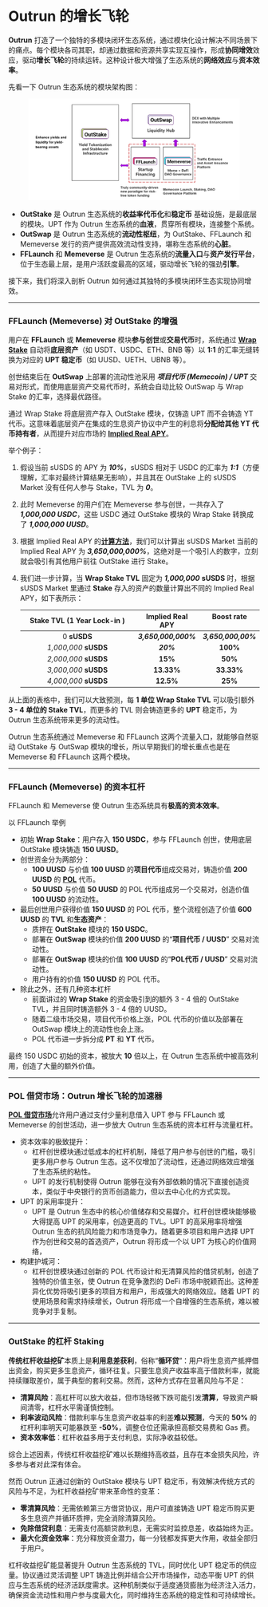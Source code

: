 # Outrun 的增长飞轮

**Outrun** 打造了一个独特的多模块闭环生态系统，通过模块化设计解决不同场景下的痛点。每个模块各司其职，却通过数据和资源共享实现互操作，形成**协同增效**效应，驱动**增长飞轮**的持续运转。这种设计极大增强了生态系统的**网络效应**与**资本效率**。

先看一下 Outrun 生态系统的模块架构图：

<figure><img src=".gitbook/assets/image.png" alt=""><figcaption></figcaption></figure>

* **OutStake** 是 Outrun 生态系统的**收益率代币化**和**稳定币** 基础设施，是最底层的模块。UPT 作为 Outrun 生态系统的**血液**，贯穿所有模块，连接整个系统。
* **OutSwap** 是 Outrun 生态系统的**流动性枢纽**，为 OutStake、FFLaunch 和 Memeverse 发行的资产提供高效流动性支持，堪称生态系统的**心脏**。
* **FFLaunch** 和 **Memeverse** 是 Outrun 生态系统的**流量入口**与**资产发行平台**，位于生态最上层，是用户活跃度最高的区域，驱动增长飞轮的强劲**引擎**。

接下来，我们将深入剖析 Outrun 如何通过其独特的多模块闭环生态实现协同增效。

***

### **FFLaunch (Memeverse) 对 OutStake 的增强**

用户在 **FFLaunch** 或 **Memeverse** 模块**参与创世**或**交易代币**时，系统通过 [**Wrap Stake**](outstake/yield-tokenization/upt/#wrap-stake) 自动将**底层资产**（如 USDT、USDC、ETH、BNB 等）以 **1:1** 的汇率无缝转换为对应的 **UPT 稳定币**（如 UUSD、UETH、UBNB 等）。

创世结束后在 **OutSwap** 上部署的流动性池采用 _**项目代币 (Memecoin) / UPT**_ 交易对形式，而使用底层资产交易代币时，系统会自动比较 OutSwap 与 Wrap Stake 的汇率，选择最优路径。

通过 Wrap Stake 将底层资产存入 OutStake 模块，仅铸造 UPT 而不会铸造 YT 代币。这意味着底层资产在集成的生息资产协议中产生的利息将**分配给其他 YT 代币持有者**，从而提升对应市场的 [**Implied Real APY**](outstake/glossary/implied-real-apy.md)。

举个例子：

1. 假设当前 sUSDS 的 APY 为 _**10%**_，sUSDS 相对于 USDC 的汇率为 _**1:1**_（方便理解，汇率对最终计算结果无影响），并且其在 OutStake 上的 sUSDS Market 没有任何人参与 Stake，TVL 为 _**0**_。
2. 此时 Memeverse 的用户们在 Memeverse 参与创世，一共存入了 _**1,000,000 USDC**_，这些 USDC 通过 OutStake 模块的 Wrap Stake 转换成了 _**1,000,000 UUSD**_。
3. 根据 Implied Real APY 的[**计算方法**](outstake/glossary/implied-real-apy.md)，我们可以计算出 sUSDS Market 当前的 Implied Real APY 为 _**3,650,000,000%**_，这绝对是一个吸引人的数字，立刻就会吸引有其他用户前往 OutStake 进行 Stake。
4.  我们进一步计算，当 **Wrap Stake TVL** 固定为 _**1,000,000**_ **sUSDS** 时，根据 sUSDS Market 里通过 **Stake** 存入的资产的数量计算出不同的 Implied Real APY，如下表所示：

    <table data-full-width="true"><thead><tr><th width="219.2855224609375" align="center">Stake TVL (1 Year Lock-in )</th><th align="center" valign="middle">Implied Real APY</th><th align="center" valign="top">Boost rate</th></tr></thead><tbody><tr><td align="center">0 <strong>sUSDS</strong></td><td align="center" valign="middle"><em><strong>3,650,000,000%</strong></em></td><td align="center" valign="top"><em><strong>3,650,000,00%</strong></em></td></tr><tr><td align="center"><em>1,000,000</em> <strong>sUSDS</strong></td><td align="center" valign="middle"><em><strong>20%</strong></em></td><td align="center" valign="top"><strong>100%</strong></td></tr><tr><td align="center"><em>2,000,000</em> <strong>sUSDS</strong></td><td align="center" valign="middle"><strong>15%</strong></td><td align="center" valign="top"><strong>50%</strong></td></tr><tr><td align="center"><em>3,000,000</em> <strong>sUSDS</strong></td><td align="center" valign="middle"><strong>13.33%</strong></td><td align="center" valign="top"><strong>33.33%</strong></td></tr><tr><td align="center"><em>4,000,000</em> <strong>sUSDS</strong></td><td align="center" valign="middle"><strong>12.5%</strong></td><td align="center" valign="top"><strong>25%</strong></td></tr></tbody></table>

从上面的表格中，我们可以大致预测，每 **1 单位 Wrap  Stake TVL** 可以吸引额外 **3 - 4 单位的 Stake TVL**，而更多的 TVL 则会铸造更多的 **UPT** 稳定币，为 Outrun 生态系统带来更多的流动性。

Outrun 生态系统通过 Memeverse 和 FFLaunch 这两个流量入口，就能够自然驱动 OutStake 与 OutSwap 模块的增长，所以早期我们的增长重点也是在 Memeverse 和 FFLaunch 这两个模块。

***

### **FFLaunch (Memeverse) 的资本杠杆**

FFLaunch 和 Memeverse 使 Outrun 生态系统具有**极高的资本效率**。

以 FFLaunch 举例

* 初始  **Wrap Stake**：用户存入 **150 USDC**，参与 FFLaunch 创世，使用底层 OutStake 模块铸造 **150 UUSD**。
* 创世资金分为两部分：
  * **100 UUSD** 与价值 **100 UUSD** 的**项目代币**组成交易对，铸造价值 **200 UUSD** 的 [**POL**](fflaunch/proof-of-liquidity-token/) 代币。
  * **50 UUSD** 与价值 **50 UUSD** 的 POL 代币组成另一个交易对，创造价值 **100 UUSD** 的流动性。
* 最后创世用户获得价值 **150 UUSD** 的 POL 代币，整个流程创造了价值 **600 UUSD** 的 **TVL** 和**生态资产**：
  * 质押在 **OutStake** 模块的 **150 USDC**。
  * 部署在 **OutSwap** 模块的价值 **200 UUSD** 的“**项目代币 / UUSD**” 交易对流动性。
  * 部署在 **OutSwap** 模块的价值 **100 UUSD** 的“**POL代币 / UUSD**” 交易对流动性。
  * 用户持有的价值 **150 UUSD** 的 POL 代币。
* 除此之外，还有几种资本杠杆
  * 前面讲过的 **Wrap Stake** 的资金吸引到的额外 3 - 4 倍的 OutStake TVL，并且同时铸造额外 3 - 4 倍的 UUSD。
  * 随着二级市场交易，项目代币价格上涨，POL 代币的价值以及部署在 OutSwap 模块上的流动性也会上涨。
  * POL 代币进一步拆分成 **PT** 和 **YT** 代币。

最终 150 USDC 初始的资本，被放大 **10** 倍以上，在 Outrun 生态系统中被高效利用，创造了大量的额外价值。

***

### **POL 借贷市场：Outrun 增长飞轮的加速器**

[**POL 借贷市场**](fflaunch/proof-of-liquidity-token/pol-lending-market.md)允许用户通过支付少量利息借入 UPT 参与 FFLaunch 或 Memeverse 的创世活动，进一步放大 Outrun 生态系统的资本杠杆与流量杠杆。

* 资本效率的极致提升：
  * 杠杆创世模块通过低成本的杠杆机制，降低了用户参与创世的门槛，吸引更多用户参与 Outrun 生态。这不仅增加了流动性，还通过网络效应增强了生态系统的粘性。
  * UPT 的发行机制使得 Outrun 能够在没有外部依赖的情况下直接创造资本，类似于中央银行的货币创造能力，但以去中心化的方式实现。
* UPT 的采用率提升：
  * UPT 是 Outrun 生态中的核心价值储存和交易媒介。杠杆创世模块能够极大得提高 UPT 的采用率，创造更高的 TVL。UPT 的高采用率将增强 Outrun 生态的抗风险能力和市场竞争力。随着更多项目和用户选择 UPT 作为创世和交易的首选资产，Outrun 将形成一个以 UPT 为核心的价值网络，
* 构建护城河：
  * 杠杆创世模块通过创新的 POL 代币设计和无清算风险的借贷机制，创造了独特的价值主张，使 Outrun 在竞争激烈的 DeFi 市场中脱颖而出。这种差异化优势将吸引更多的项目方和用户，形成强大的网络效应。随着 UPT 的使用场景和需求持续增长，Outrun 将形成一个自增强的生态系统，难以被竞争对手复制。

***

### **OutStake 的杠杆 Staking**

**传统杠杆收益挖矿**本质上是**利用息差获利**，俗称“**循环贷**”：用户将生息资产抵押借出资金，购买更多生息资产，循环往复。只要生息资产收益率高于借款利率，就能持续赚取差价，属于典型的套利交易。然而，这种方式存在显著风险与不足：

* **清算风险**：高杠杆可以放大收益，但市场轻微下跌可能引发**清算**，导致资产瞬间清零，杠杆水平需谨慎控制。
* **利率波动风险**：借款利率与生息资产收益率的利差**难以预测**，今天的 **50%** 的杠杆利率明天可能暴跌至 **-50%**，调整仓位还需承担高额交易费和 Gas 费。
* **资本效率低**：杠杆收益多用于支付利息，实际净收益较低。

综合上述因素，传统杠杆收益挖矿难以长期维持高收益，且存在本金损失风险，许多参与者对此深有体会。

然而 Outrun 正通过创新的 OutStake 模块与 UPT 稳定币，有效解决传统方式的风险与不足，为杠杆收益挖矿带来革命性的变革：

* **零清算风险**：无需依赖第三方借贷协议，用户可直接铸造 UPT 稳定币购买更多生息资产并循环质押，完全消除清算风险。
* **免除借贷利息**：无需支付高额贷款利息，无需实时监控息差，收益始终为正。
* **最大化资金效率**：充分释放资金潜力，每一分钱都发挥更大作用，收益全部归于用户。

杠杆收益挖矿能显著提升 Outrun 生态系统的 TVL，同时优化 UPT 稳定币的供应量。协议通过灵活调整 UPT 铸造比例并结合公开市场操作，动态平衡 UPT 的供应与生态系统的经济活跃度需求。这种机制类似于适度通货膨胀为经济注入活力，确保资金流动性和用户参与度最大化，同时维持生态系统的稳定性和可持续增长。
